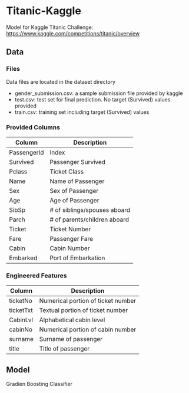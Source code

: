 # Titanic-Kaggle
Model for Kaggle Titanic Challenge: https://www.kaggle.com/competitions/titanic/overview


## Data
### Files
Data files are located in the dataset directory
- gender_submission.csv: a sample submission file provided by kaggle
- test.csv: test set for final prediction. No target (Survived) values provided
- train.csv: training set including target (Survived) values

### Provided Columns
|Column|Description|
|---|---|
|PassengerId|Index|
|Survived|Passenger Survived|
|Pclass|Ticket Class|
|Name|Name of Passenger|
|Sex|Sex of Passenger|
|Age|Age of Passenger|
|SibSp|# of siblings/spouses aboard|
|Parch|# of parents/children aboard|
|Ticket|Ticket Number|
|Fare|Passenger Fare|
|Cabin|Cabin Number|
|Embarked|Port of Embarkation|

### Engineered Features
|Column|Description|
|---|---|
|ticketNo|Numerical portion of ticket number|
|ticketTxt|Textual portion of ticket number|
|CabinLvl| Alphabetical cabin level|
|cabinNo|Numerical portion of cabin number|
|surname|Surname of passenger|
|title|Title of passenger|

## Model
Gradien Boosting Classifier